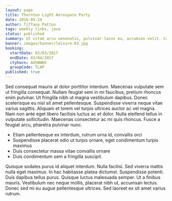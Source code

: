 ```yaml
---
layout: page
title: Thornton Light Aerospace Party
date: 2016-05-24
author: Tiffany Patton
tags: weekly links, java
status: published
summary: Ut vitae arcu venenatis, pulvinar lacus eu, accumsan velit. Curabitur.
banner: images/banner/leisure-03.jpg
booking:
  startDate: 03/03/2017
  endDate: 03/04/2017
  ctyhocn: AUSNWHX
  groupCode: TLAP
published: true
---
```

Sed consequat mauris at dolor porttitor interdum. Maecenas vulputate sem ut fringilla consequat. Nullam feugiat sem in mi faucibus, pretium rhoncus enim pulvinar. Ut fringilla nibh ut magna vestibulum dapibus. Donec scelerisque eu nisl sit amet pellentesque. Suspendisse viverra neque vitae varius sagittis. Aliquam et lorem vel turpis ultrices auctor ac vel magna. Nam non ante eget libero facilisis luctus ac et dolor. Nulla eleifend tellus in vulputate sollicitudin. Maecenas consectetur ac mi quis rhoncus. Fusce a feugiat arcu, pharetra pulvinar nunc.

* Etiam pellentesque ex interdum, rutrum urna id, convallis orci
* Suspendisse placerat odio ut turpis ornare, eget condimentum turpis maximus
* Duis consectetur massa vitae convallis ornare
* Duis condimentum sem a fringilla suscipit.

Quisque sodales purus id aliquet interdum. Nulla facilisi. Sed viverra mattis nulla eget maximus. In hac habitasse platea dictumst. Suspendisse potenti. Duis dapibus tellus purus. Quisque luctus malesuada semper. Ut a finibus mauris. Vestibulum nec neque mollis, placerat nibh ut, accumsan lectus. Donec sed mi eu augue pellentesque ultrices. Sed laoreet ex sit amet varius rutrum.
